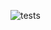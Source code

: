 ![tests](https://github.com/SergeyTumancev/hexlet-jest/.github/workflows/npm-publish.yml/badge.svg)
